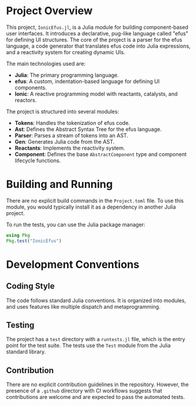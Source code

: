 # Project Overview

This project, `IonicEfus.jl`, is a Julia module for building component-based user interfaces. It introduces a declarative, pug-like language called "efus" for defining UI structures. The core of the project is a parser for the efus language, a code generator that translates efus code into Julia expressions, and a reactivity system for creating dynamic UIs.

The main technologies used are:
- **Julia**: The primary programming language.
- **efus**: A custom, indentation-based language for defining UI components.
- **Ionic**: A reactive programming model with reactants, catalysts, and reactors.

The project is structured into several modules:
- **Tokens**: Handles the tokenization of efus code.
- **Ast**: Defines the Abstract Syntax Tree for the efus language.
- **Parser**: Parses a stream of tokens into an AST.
- **Gen**: Generates Julia code from the AST.
- **Reactants**: Implements the reactivity system.
- **Component**: Defines the base `AbstractComponent` type and component lifecycle functions.

# Building and Running

There are no explicit build commands in the `Project.toml` file. To use this module, you would typically install it as a dependency in another Julia project.

To run the tests, you can use the Julia package manager:

```julia
using Pkg
Pkg.test("IonicEfus")
```

# Development Conventions

## Coding Style

The code follows standard Julia conventions. It is organized into modules, and uses features like multiple dispatch and metaprogramming.

## Testing

The project has a `test` directory with a `runtests.jl` file, which is the entry point for the test suite. The tests use the `Test` module from the Julia standard library.

## Contribution

There are no explicit contribution guidelines in the repository. However, the presence of a `.github` directory with CI workflows suggests that contributions are welcome and are expected to pass the automated tests.
